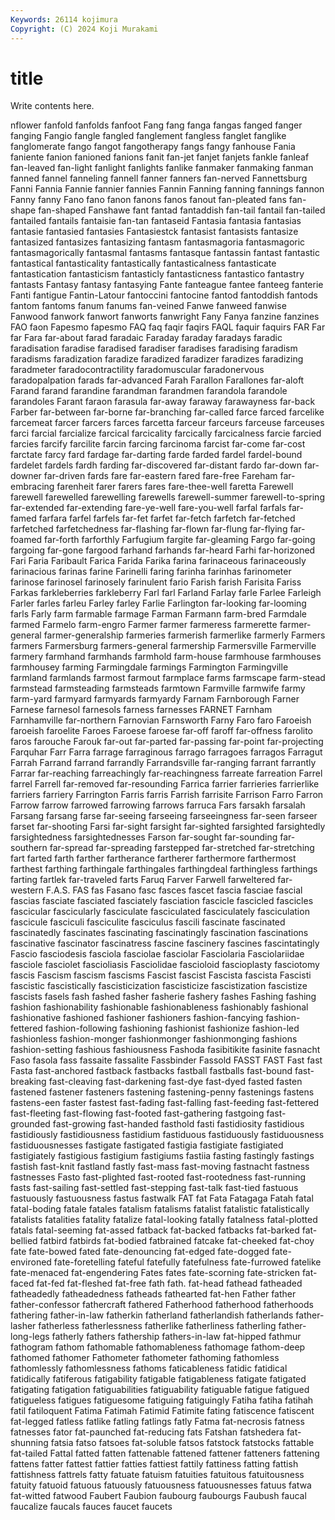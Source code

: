 ```yaml
---
Keywords: 26114 kojimura
Copyright: (C) 2024 Koji Murakami
---
```


# title

Write contents here.



nflower fanfold fanfolds fanfoot Fang fang fanga
fangas fanged fanger fanging Fangio fangle fangled fanglement fangless fanglet
fanglike fanglomerate fango fangot fangotherapy fangs fangy fanhouse Fania faniente
fanion fanioned fanions fanit fan-jet fanjet fanjets fankle fanleaf fan-leaved
fan-light fanlight fanlights fanlike fanmaker fanmaking fanman fanned fannel fanneling
fannell fanner fanners fan-nerved Fannettsburg Fanni Fannia Fannie fannier fannies
Fannin Fanning fanning fannings fannon Fanny fanny Fano fano fanon
fanons fanos fanout fan-pleated fans fan-shape fan-shaped Fanshawe fant fantad
fantaddish fan-tail fantail fan-tailed fantailed fantails fantaisie fan-tan fantaseid Fantasia
fantasia fantasias fantasie fantasied fantasies Fantasiestck fantasist fantasists fantasize fantasized
fantasizes fantasizing fantasm fantasmagoria fantasmagoric fantasmagorically fantasmal fantasms fantasque fantassin
fantast fantastic fantastical fantasticality fantastically fantasticalness fantasticate fantastication fantasticism fantasticly
fantasticness fantastico fantastry fantasts Fantasy fantasy fantasying Fante fanteague fantee
fanteeg fanterie Fanti fantigue Fantin-Latour fantoccini fantocine fantod fantoddish fantods
fantom fantoms fanum fanums fan-veined Fanwe fanweed fanwise Fanwood fanwork
fanwort fanworts fanwright Fany Fanya fanzine fanzines FAO faon Fapesmo
fapesmo FAQ faq faqir faqirs FAQL faquir faquirs FAR Far
far Fara far-about farad faradaic Faraday faraday faradays faradic faradisation
faradise faradised faradiser faradises faradising faradism faradisms faradization faradize faradized
faradizer faradizes faradizing faradmeter faradocontractility faradomuscular faradonervous faradopalpation farads far-advanced
Farah Farallon Farallones far-aloft Farand farand farandine farandman farandmen farandola
farandole farandoles Farant faraon farasula far-away faraway farawayness far-back Farber
far-between far-borne far-branching far-called farce farced farcelike farcemeat farcer farcers
farces farcetta farceur farceurs farceuse farceuses farci farcial farcialize farcical
farcicality farcically farcicalness farcie farcied farcies farcify farcilite farcin farcing
farcinoma farcist far-come far-cost farctate farcy fard fardage far-darting farde
farded fardel fardel-bound fardelet fardels fardh farding far-discovered far-distant fardo
far-down far-downer far-driven fards fare far-eastern fared fare-free Fareham far-embracing
farenheit farer farers fares fare-thee-well faretta Farewell farewell farewelled farewelling
farewells farewell-summer farewell-to-spring far-extended far-extending fare-ye-well fare-you-well farfal farfals far-famed
farfara farfel farfels far-fet farfet far-fetch farfetch far-fetched farfetched farfetchedness
far-flashing far-flown far-flung far-flying far-foamed far-forth farforthly Farfugium fargite far-gleaming
Fargo far-going fargoing far-gone fargood farhand farhands far-heard Farhi far-horizoned
Fari Faria Faribault Farica Farida Farika farina farinaceous farinaceously farinacious
farinas farine Farinelli faring farinha farinhas farinometer farinose farinosel farinosely
farinulent fario Farish farish Farisita Fariss Farkas farkleberries farkleberry Farl
farl Farland Farlay farle Farlee Farleigh Farler farles farleu Farley
farley Farlie Farlington far-looking far-looming farls Farly farm farmable farmage
Farman Farmann farm-bred Farmdale farmed Farmelo farm-engro Farmer farmer farmeress
farmerette farmer-general farmer-generalship farmeries farmerish farmerlike farmerly Farmers farmers Farmersburg
farmers-general farmership Farmersville Farmerville farmery farmhand farmhands farmhold farm-house farmhouse
farmhouses farmhousey farming Farmingdale farmings Farmington Farmingville farmland farmlands farmost
farmout farmplace farms farmscape farm-stead farmstead farmsteading farmsteads farmtown Farmville
farmwife farmy farm-yard farmyard farmyards farmyardy Farnam Farnborough Farner Farnese
farnesol farnesols farness farnesses FARNET Farnham Farnhamville far-northern Farnovian Farnsworth
Farny Faro faro Faroeish faroeish faroelite Faroes Faroese faroese far-off
faroff far-offness farolito faros farouche Farouk far-out far-parted far-passing far-point
far-projecting Farquhar Farr Farra farrage farraginous farrago farragoes farragos Farragut
Farrah Farrand farrand farrandly Farrandsville far-ranging farrant farrantly Farrar far-reaching
farreachingly far-reachingness farreate farreation Farrel farrel Farrell far-removed far-resounding Farrica
farrier farrieries farrierlike farriers farriery Farrington Farris farris Farrish farrisite
Farrison Farro Farron Farrow farrow farrowed farrowing farrows farruca Fars
farsakh farsalah Farsang farsang farse far-seeing farseeing farseeingness far-seen farseer
farset far-shooting Farsi far-sight farsight far-sighted farsighted farsightedly farsightedness farsightednesses
Farson far-sought far-sounding far-southern far-spread far-spreading farstepped far-stretched far-stretching fart
farted farth farther fartherance fartherer farthermore farthermost farthest farthing farthingale
farthingales farthingdeal farthingless farthings farting fartlek far-traveled farts Faruq Farver
Farwell farweltered far-western F.A.S. FAS fas Fasano fasc fasces fascet
fascia fasciae fascial fascias fasciate fasciated fasciately fasciation fascicle fascicled
fascicles fascicular fascicularly fasciculate fasciculated fasciculately fasciculation fascicule fasciculi fasciculite
fasciculus fascili fascinate fascinated fascinatedly fascinates fascinating fascinatingly fascination fascinations
fascinative fascinator fascinatress fascine fascinery fascines fascintatingly Fascio fasciodesis fasciola
fasciolae fasciolar Fasciolaria Fasciolariidae fasciole fasciolet fascioliasis Fasciolidae fascioloid fascioplasty
fasciotomy fascis Fascism fascism fascisms Fascist fascist Fascista fascista Fascisti
fascistic fascistically fascisticization fascisticize fascistization fascistize fascists fasels fash fashed
fasher fasherie fashery fashes Fashing fashing fashion fashionability fashionable fashionableness
fashionably fashional fashionative fashioned fashioner fashioners fashion-fancying fashion-fettered fashion-following fashioning
fashionist fashionize fashion-led fashionless fashion-monger fashionmonger fashionmonging fashions fashion-setting fashious
fashiousness Fashoda fasibitikite fasinite fasnacht Faso fasola fass fassaite fassalite
Fassbinder Fassold FASST FAST Fast fast Fasta fast-anchored fastback fastbacks
fastball fastballs fast-bound fast-breaking fast-cleaving fast-darkening fast-dye fast-dyed fasted fasten
fastened fastener fasteners fastening fastening-penny fastenings fastens fastens-een faster fastest
fast-fading fast-falling fast-feeding fast-fettered fast-fleeting fast-flowing fast-footed fast-gathering fastgoing fast-grounded
fast-growing fast-handed fasthold fasti fastidiosity fastidious fastidiously fastidiousness fastidium fastiduous
fastiduously fastiduousness fastiduousnesses fastigate fastigated fastigia fastigiate fastigiated fastigiately fastigious
fastigium fastigiums fastiia fasting fastingly fastings fastish fast-knit fastland fastly
fast-mass fast-moving fastnacht fastness fastnesses Fasto fast-plighted fast-rooted fast-rootedness fast-running
fasts fast-sailing fast-settled fast-stepping fast-talk fast-tied fastuous fastuously fastuousness fastus
fastwalk FAT fat Fata Fatagaga Fatah fatal fatal-boding fatale fatales
fatalism fatalisms fatalist fatalistic fatalistically fatalists fatalities fatality fatalize fatal-looking
fatally fatalness fatal-plotted fatals fatal-seeming fat-assed fatback fat-backed fatbacks fat-barked
fat-bellied fatbird fatbirds fat-bodied fatbrained fatcake fat-cheeked fat-choy fate fate-bowed
fated fate-denouncing fat-edged fate-dogged fate-environed fate-foretelling fateful fatefully fatefulness fate-furrowed
fatelike fate-menaced fat-engendering Fates fates fate-scorning fate-stricken fat-faced fat-fed fat-fleshed
fat-free fath fath. fat-head fathead fatheaded fatheadedly fatheadedness fatheads fathearted
fat-hen Father father father-confessor fathercraft fathered Fatherhood fatherhood fatherhoods fathering
father-in-law fatherkin fatherland fatherlandish fatherlands father-lasher fatherless fatherlessness fatherlike fatherliness
fatherling father-long-legs fatherly fathers fathership fathers-in-law fat-hipped fathmur fathogram fathom
fathomable fathomableness fathomage fathom-deep fathomed fathomer Fathometer fathometer fathoming fathomless
fathomlessly fathomlessness fathoms faticableness fatidic fatidical fatidically fatiferous fatigability fatigable
fatigableness fatigate fatigated fatigating fatigation fatiguabilities fatiguability fatiguable fatigue fatigued
fatigueless fatigues fatiguesome fatiguing fatiguingly Fatiha fatiha fatihah fatil fatiloquent
Fatima Fatimah Fatimid Fatimite fating fatiscence fatiscent fat-legged fatless fatlike
fatling fatlings fatly Fatma fat-necrosis fatness fatnesses fator fat-paunched fat-reducing
fats Fatshan fatshedera fat-shunning fatsia fatso fatsoes fat-soluble fatsos fatstock
fatstocks fattable fat-tailed Fattal fatted fatten fattenable fattened fattener fatteners
fattening fattens fatter fattest fattier fatties fattiest fattily fattiness fatting
fattish fattishness fattrels fatty fatuate fatuism fatuities fatuitous fatuitousness fatuity
fatuoid fatuous fatuously fatuousness fatuousnesses fatuus fatwa fat-witted fatwood Faubert
Faubion faubourg faubourgs Faubush faucal faucalize faucals fauces faucet faucets
